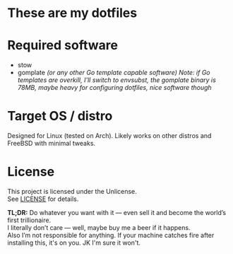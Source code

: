 # These are my dotfiles

# Required software
- stow
- gomplate *(or any other Go template capable software)*
*Note: if Go templates are overkill, I'll switch to envsubst, the gomplate binary is 78MB, maybe heavy for configuring dotfiles, nice software though*

# Target OS / distro
Designed for Linux (tested on Arch). Likely works on other distros and FreeBSD with minimal tweaks.

# License
This project is licensed under the Unlicense.  
See [LICENSE](./LICENSE) for details.

**TL;DR:** Do whatever you want with it — even sell it and become the world’s first trillionaire.  
I literally don’t care — well, maybe buy me a beer if it happens.  
Also I’m not responsible for anything. If your machine catches fire after installing this, it's on you. JK I'm sure it won't.
